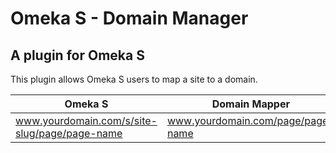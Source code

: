 # Omeka S - Domain Manager #
## A plugin for Omeka S ##

This plugin allows Omeka S users to map a site to a domain.

| Omeka S                                        | Domain Mapper                     | 
| ---------------------------------------------- | --------------------------------- | 
| www.yourdomain.com/s/site-slug/page/page-name  | www.yourdomain.com/page/page-name | 